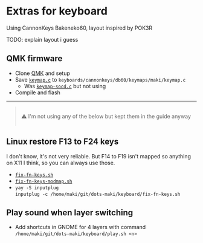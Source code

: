 # Extras for keyboard

Using CannonKeys Bakeneko60, layout inspired by POK3R

TODO: explain layout i guess

## QMK firmware

-   Clone [QMK](https://docs.qmk.fm/) and setup
-   Save [`keymap.c`](https://raw.githubusercontent.com/makidoll/dots/main/keyboard/keymap.c) to `keyboards/cannonkeys/db60/keymaps/maki/keymap.c`
    -   Was [`keymap-socd.c`](https://raw.githubusercontent.com/makidoll/dots/main/keyboard/keymap-socd.c) but not using
-   Compile and flash

---

> <br>
> ⚠️ I'm not using any of the below but kept them in the guide anyway<br>
> <br>

## Linux restore F13 to F24 keys

I don't know, it's not very reliable. But F14 to F19 isn't mapped so anything on X11 I think, so you can always use those.

-   [`fix-fn-keys.sh`](https://raw.githubusercontent.com/makidoll/dots/main/keyboard/fix-fn-keys.sh)
-   [`fix-fn-keys-modmap.sh`](https://raw.githubusercontent.com/makidoll/dots/main/keyboard/fix-fn-keys-modmap.sh)
-   `yay -S inputplug`<br>
    `inputplug -c /home/maki/git/dots-maki/keyboard/fix-fn-keys.sh`

## Play sound when layer switching

-   Add shortcuts in GNOME for 4 layers with command<br>
    `/home/maki/git/dots-maki/keyboard/play.sh <n>`
